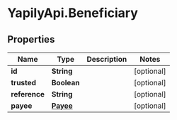 # YapilyApi.Beneficiary

## Properties

Name | Type | Description | Notes
------------ | ------------- | ------------- | -------------
**id** | **String** |  | [optional] 
**trusted** | **Boolean** |  | [optional] 
**reference** | **String** |  | [optional] 
**payee** | [**Payee**](Payee.md) |  | [optional] 


